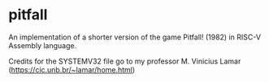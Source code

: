 # pitfall
An implementation of a shorter version of the game Pitfall! (1982) in RISC-V Assembly language.

Credits for the SYSTEMV32 file go to my professor M. Vinicius Lamar (https://cic.unb.br/~lamar/home.html)
